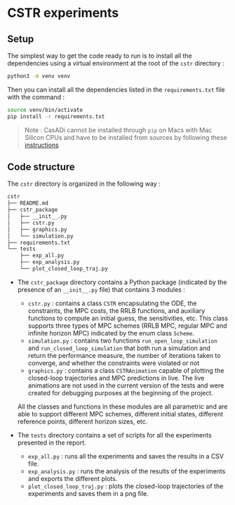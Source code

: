 # CSTR experiments

## Setup

The simplest way to get the code ready to run is to install all the dependencies
using a virtual environment at the root of the `cstr` directory :

```bash
python3 -m venv venv
```

Then you can install all the dependencies listed in the `requirements.txt` file with
the command :

```bash
source venv/bin/activate
pip install -r requirements.txt
```

> Note : CasADi cannot be installed through `pip` on Macs with Mac Silicon CPUs and
> have to be installed from sources by following these [instructions](https://github.com/casadi/casadi/wiki/InstallationMac)

## Code structure

The `cstr` directory is organized in the following way :

```bash
cstr
├── README.md
├── cstr_package
│   ├── __init__.py
│   ├── cstr.py
│   ├── graphics.py
│   └── simulation.py
├── requirements.txt
└── tests
    ├── exp_all.py
    ├── exp_analysis.py
    └── plot_closed_loop_traj.py
```

- The `cstr_package` directory contains a Python package (indicated by the presence
  of an `__init__.py` file) that contains 3 modules :

  - `cstr.py` : contains a class `CSTR` encapsulating the ODE, the constraints, the
    MPC costs, the RRLB functions, and auxiliary functions to compute an initial
    guess, the sensitivities, etc.
    This class supports three types of MPC schemes (RRLB MPC, regular MPC and
    infinite horizon MPC) indicated by the enum class `Scheme`.
  - `simulation.py` : contains two functions `run_open_loop_simulation` and `run_closed_loop_simulation`
    that both run a simulation and return the performance measure, the number of
    iterations taken to converge, and whether the constraints were violated or not
  - `graphics.py` : contains a class `CSTRAnimation` capable of plotting the
    closed-loop trajectories and MPC predictions in live.
    The live animations are not used in the current version of the tests and were created for debugging purposes at the beginning of the project.

  All the classes and functions in these modules are all parametric and are able to
  support different MPC schemes, different initial states, different reference
  points, different horizon sizes, etc.
- The `tests` directory contains a set of scripts for all the experiments presented in
  the report.

  - `exp_all.py` : runs all the experiments and saves the results in a CSV file.
  - `exp_analysis.py` : runs the analysis of the results of the experiments and
    exports the different plots.
  - `plot_closed_loop_traj.py` : plots the closed-loop trajectories of the experiments
    and saves them in a png file.
